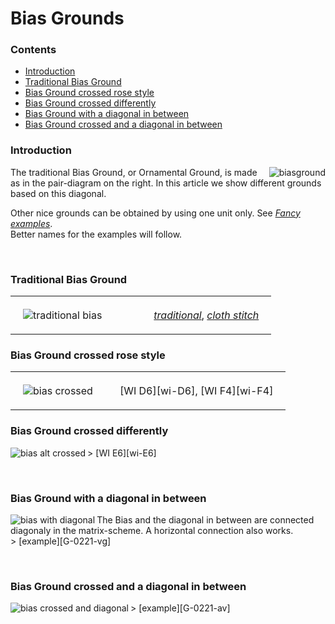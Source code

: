 <style>
table th, td {padding: 20px;}
  th, td {text-align: "left";}
</style>
<body>

<h1>Bias Grounds</h1>
  
<h3>Contents</h3>
<p><ul>
<li><a href="#bias-intr">Introduction</a></li>
<li><a href="#bias-trad">Traditional Bias Ground</a></li>
<li><a href="#bias-crrs">Bias Ground crossed rose style</a></li>
<li><a href="#bias-crdf">Bias Ground crossed differently</a></li>
<li><a href="#bias-diag">Bias Ground with a diagonal in between</a></li>
<li><a href="#bias-crdi">Bias Ground crossed and a diagonal in between</a></li>
</ul></p>

<h3 id="bias-intr">Introduction</h3>
<p>
<img align="right" alt="biasground" src="https://maetempels.github.io/MAE-gf/images_wt/gf%200221%20wt.png">

The traditional Bias Ground, or Ornamental Ground, is made as in the pair-diagram on the right. In this article we show different grounds based on this diagonal.<br>

Other nice grounds can be obtained by using one unit only. See <a href="https://github.com/MAETempels/MAE-gf/wiki/Fancy%20examples#short-bias"><i>Fancy examples</i></a>.<br>
Better names for the examples will follow.
</p><br>

<h3 id="bias-trad">Traditional Bias Ground</h3>
<table>
  <tr>
    <td><img align="left" alt="traditional bias" src="https://maetempels.github.io/MAE-gf/images_wt/gf-bias-tr.png"><td>
    <td><a href="https://d-bl.github.io/GroundForge/index.html?m=6-48%20%0A86-4%3Bbricks%3B16%3B16%3B0%3B0&s1=ctct%20B1%3Dct%20C2%3Dct"><i>traditional</i></a>, 
<a href="https://d-bl.github.io/GroundForge/index.html?m=6-48%20%0A86-4%3Bbricks%3B16%3B16%3B0%3B0&s1=ctc%20B1%3Dtct%20C2%3Dtct"><i>cloth stitch</i></a>
    </td>
  </tr>
</table>

<h3 id="bias-crrs">Bias Ground crossed rose style</h3>
<table>
  <tr>
    <td><img align="left" alt="bias crossed" src="https://maetempels.github.io/MAE-gf/images_wt/gf-bias-at.png"></td>
    <td> [WI D6][wi-D6], [WI F4][wi-F4]</td>
  </tr>
</table>

<h3 id="bias-crdf">Bias Ground crossed differently</h3>
<p>
<img align="left" alt="bias alt crossed" src="https://maetempels.github.io/MAE-gf/images_wt/gf-bias-aa.png">
> [WI E6][wi-E6]
</p><br>

<h3 id="bias-diag">Bias Ground with a diagonal in between</h3>
<p>
<img align="left" alt="bias with diagonal" src="https://maetempels.github.io/MAE-gf/images_wt/gf-bias-vg.png">
The Bias and the diagonal in between are connected diagonaly in the matrix-scheme. A horizontal connection also works.<br>
> [example][G-0221-vg]
</p><br>

<h3 id="bias-crdi">Bias Ground crossed and a diagonal in between</h3>
<p>
<img align="left" alt="bias crossed and diagonal" src="https://maetempels.github.io/MAE-gf/images_wt/gf-bias-av.png">
> [example][G-0221-av]
</p><br>

</body>

[wi-D6]: https://d-bl.github.io/GroundForge/index.html?m=8-48%0A8314%3Bbricks%3B16%3B16%3B0%3B0&s1=ct%20D2%3Dctct%20A1%3Dctct%20C1%3Dctct%20B2%3Dctct
[wi-F4]: https://d-bl.github.io/GroundForge/index.html?m=1483%208-48%3Bbricks%3B16%3B16%3B0%3B0&s1=ctc%20A2%3Dctcllctc%20C2%3Dctcrrctc
[wi-E6]: https://d-bl.github.io/GroundForge/index.html?m=1488-483%208-483148%20831488-4%20488-4831%3Bbricks%3B16%3B16%3B0%3B0&s1=ct%20F3%3Dctct%20E4%3Dctct%20G4%3Dctct%20B1%3Dctct%20H1%3Dctct%20C4%3Dctct%20A2%3Dctct%20H3%3Dctct%20B3%3Dctct%20A4%3Dctct%20D1%3Dctct%20C2%3Dctct%20E2%3Dctct%20D3%3Dctct%20F1%3Dctct%20G4%3Dctct%20G2%3Dctct

[G-0221-vg]: https://d-bl.github.io/GroundForge/index.html?m=5-486-%0A-5-486%0A6-5-48%0A%0A%3Bbricks%3B16%3B16%3B0%3B0&s1=ctct%20C2%3Dct%20B1%3Dct%20A3%3Dct
[G-0221-av]: https://d-bl.github.io/GroundForge/index.html?m=8-7-48%0A831214%0A488-7-%0A148312%0A7-488-%0A121483%0A%0A%3Bchecker%3B16%3B16%3B0%3B0&s1=ctct%20E4%3Dct%20F5%3Dct%20B1%3Dct%20D3%3Dct%20A6%3Dct%20C2%3Dct




